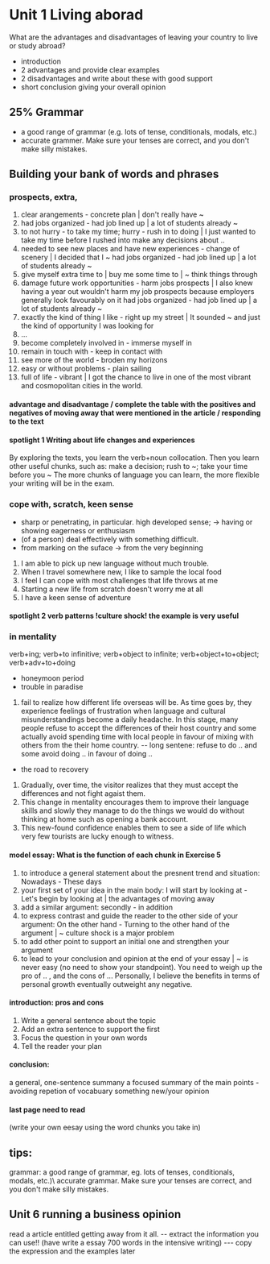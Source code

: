 # Unit 1 Living aborad
What are the advantages and disadvantages of leaving your country to live or study abroad?
- introduction
- 2 advantages and provide clear examples
- 2 disadvantages and write about these with good support
- short conclusion giving your overall opinion

## 25% Grammar
- a good range of grammar (e.g. lots of tense, conditionals, modals, etc.)
- accurate grammer. Make sure your tenses are correct, and you don't make silly mistakes.

## Building your bank of words and phrases
### prospects, extra, 
1. clear arangements - concrete plan | don't really have ~
1. had jobs organized - had job lined up | a lot of students already ~
1. to not hurry - to take my time; hurry - rush in to doing | I just wanted to take my time before I rushed into make any decisions about ..
1. needed to see new places and have new experiences - change of scenery | I decided that I ~ 
had jobs organized - had job lined up | a lot of students already ~
1. give myself extra time to | buy me some time to | ~ think things through 
1. damage future work opportunities - harm jobs prospects | I also knew having a year out wouldn't harm my job prospects because employers generally look favourably on it had jobs organized - had job lined up | a lot of students already ~
1. exactly the kind of thing I like - right up my street | It sounded ~ and just the kind of opportunity I was looking for
1. ...
1. become completely involved in - immerse myself in
1. remain in touch with - keep in contact with
1. see more of the world - broden my horizons
1. easy or without problems - plain sailing
1. full of life - vibrant | I got the chance to live in one of the most vibrant and cosmopolitan cities in the world.
#### advantage and disadvantage /  complete the table with the positives and negatives of moving away that were mentioned in the article / responding to the text


#### spotlight 1 Writing about life changes and experiences
By exploring the texts, you learn the verb+noun collocation. Then you learn other useful chunks, such as:
make a decision; rush to ~; take your time before you ~
The more chunks of language you can learn, the more flexible your writing will be in the exam.

### cope with, scratch, keen sense
- sharp or penetrating, in particular. high developed sense; -> having or showing eagerness or enthusiasm
- (of a person) deal effectively with something difficult.
- from marking on the suface -> from the very beginning
1. I am able to pick up new language without much trouble.
1. When I travel somewhere new, I like to sample the local food
1. I feel I can cope with most challenges that life throws at me
1. Starting a new life from scratch doesn't worry me at all
1. I have a keen sense of adventure


#### spotlight 2 verb patterns  !culture shock! the example is very useful
### in mentality
verb+ing; verb+to infinitive; verb+object to infinite; verb+object+to+object;  verb+adv+to+doing
- honeymoon period
- trouble in paradise
1. fail to realize how different life overseas will be. As time goes by, they experience feelings of frustration when language and cultural misunderstandings become a daily headache. In this stage, many people refuse to accept the differences of their host country and some actually avoid spending time with local people in favour of mixing with others from the their home country.    -- long sentene: refuse to do .. and some avoid doing .. in favour of doing .. 
- the road to recovery
1. Gradually, over time, the visitor realizes that they must accept the differences and not fight agaist them. 
1. This change in mentality encourages them to improve their language skills and slowly they manage to do the things we would do without thinking at home such as opening a bank account. 
1. This new-found confidence enables them to see a side of life which very few tourists are lucky enough to witness.


#### model essay: What is the function of each chunk in Exercise 5
1. to introduce a general statement about the presnent trend and situation: Nowadays - These days 
1. your first set of your idea in the main body: I will start by looking at - Let's begin by looking at | the advantages of moving away 
1. add a similar argument: secondly - in addition  
1. to express contrast and guide the reader to the other side of your argument: On the other hand - Turning to the other hand of the argument | ~ culture shock is a major problem  
1. to add other point to support an initial one and strengthen your argument 
1. to lead to your conclusion and opinion at the end of your essay | ~ is never easy (no need to show your standpoint). You need to weigh up the pro of .. , and the cons of ... Personally, I believe the benefits in terms of personal growth eventually outweight any negative.

#### introduction: pros and cons
1. Write a general sentence about the topic
1. Add an extra sentence to support the first
1. Focus the question in your own words
1. Tell the reader your plan

#### conclusion:
a general, one-sentence summany
a focused summary of the main points - avoiding repetion of vocabuary
something new/your opinion


#### last page need to read







(write your own eesay using the word chunks you take in)

## tips:
grammar: a good range of grammar, eg. lots of tenses, conditionals, modals, etc.)\\
accurate grammar. Make sure your tenses are correct, and you don't make silly mistakes.



## Unit 6 running a business   opinion
read a article entitled getting away from it all. -- extract the information you can use!!
(have write a essay 700 words in the intensive writing)  --- copy the expression and the examples later


